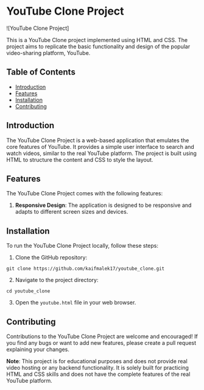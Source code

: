 # YouTube Clone Project

![YouTube Clone Project]

This is a YouTube Clone project implemented using HTML and CSS. The project aims to replicate the basic functionality and design of the popular video-sharing platform, YouTube.

## Table of Contents

- [Introduction](#introduction)
- [Features](#features)
- [Installation](#installation)
- [Contributing](#contributing)

## Introduction

The YouTube Clone Project is a web-based application that emulates the core features of YouTube. It provides a simple user interface to search and watch videos, similar to the real YouTube platform. The project is built using HTML to structure the content and CSS to style the layout.

## Features

The YouTube Clone Project comes with the following features:

1. **Responsive Design**: The application is designed to be responsive and adapts to different screen sizes and devices.
   
## Installation

To run the YouTube Clone Project locally, follow these steps:

1. Clone the GitHub repository:

```
git clone https://github.com/kaifmalek17/youtube_clone.git
```

2. Navigate to the project directory:

```
cd youtube_clone
```

3. Open the `youtube.html` file in your web browser.

## Contributing

Contributions to the YouTube Clone Project are welcome and encouraged! If you find any bugs or want to add new features, please create a pull request explaining your changes.

**Note**: This project is for educational purposes and does not provide real video hosting or any backend functionality. It is solely built for practicing HTML and CSS skills and does not have the complete features of the real YouTube platform.
